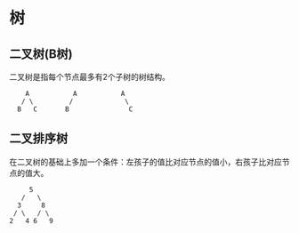 # 树

## 二叉树(B树)
二叉树是指每个节点最多有2个子树的树结构。
```text
    A           A           A
   / \         /             \
  B   C       B               C
```
    
## 二叉排序树
在二叉树的基础上多加一个条件：左孩子的值比对应节点的值小，右孩子比对应节点的值大。
```text
     5
   /   \
  3     8  
 / \   / \
2   4 6   9
```